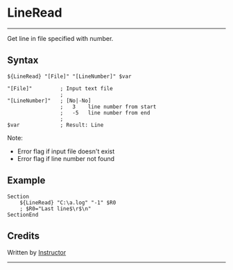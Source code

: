 # LineRead

---

Get line in file specified with number.

## Syntax

	${LineRead} "[File]" "[LineNumber]" $var

	"[File]"         ; Input text file
	                 ;
	"[LineNumber]"   ; [No|-No]
	                 ;   3    line number from start
	                 ;   -5   line number from end
	                 ;
	$var             ; Result: Line

Note:

- Error flag if input file doesn't exist 
- Error flag if line number not found

## Example 

	Section
		${LineRead} "C:\a.log" "-1" $R0
		; $R0="Last line$\r$\n"
	SectionEnd

## Credits

Written by [Instructor][1]

---

[1]: http://nsis.sourceforge.net/User:Instructor